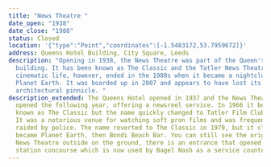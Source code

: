 ```yaml
---
title: "News Theatre "
date_open: "1938"
date_close: "1988"
status: Closed
location: '{"type":"Point","coordinates":[-1.5483172,53.7959672]}'
address: Queens Hotel Building, City Square, Leeds
description: "Opening in 1938, the News Theatre was part of the Queen's Hotel
  building. It has been known as The Classic and the Tatler News Theatre. Its
  cinematic life, however, ended in the 1980s when it became a nightclub called
  Planet Earth. It was boarded up in 2007 and appears to have lost its
  architectural pinnicle. "
description_extended: The Queens Hotel opened in 1937 and the News Theatre
  opened the following year, offering a newsreel service. In 1966 it became
  known as The Classic but the name quickly changed to Tatler Film Club in 1969.
  It was a notorious venue for watching soft pron films and was frequently
  raided by police. The name reverted to The Classic in 1979, but it closed and
  became Planet Earth, then Bondi Beach Bar. You can still see the original name
  News Theatre outside on the ground, there is an entrance that opened onto the
  station concourse which is now used by Bagel Nash as a service counter.
---
```

